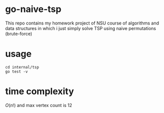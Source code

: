 # go-naive-tsp
This repo contains my homework project of NSU course of algorithms and data structures in which i just simply solve TSP using naive permutations (brute-force)
# usage
```
cd internal/tsp
go test -v
```
# time complexity
$O(n!)$ and max vertex count is 12